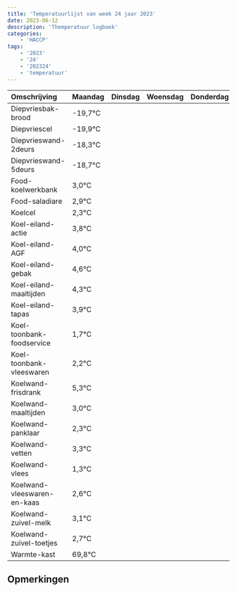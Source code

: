 ```yaml
---
title: 'Temperatuurlijst van week 24 jaar 2023'
date: 2023-06-12
description: 'Themperatuur logboek'
categories:
    - 'HACCP'
tags:
    - '2023'
    - '24'
    - '202324'
    - 'temperatuur'
---
```

|Omschrijving|Maandag|Dinsdag|Woensdag|Donderdag|Vrijdag|Zaterdag|Zondag|
|:---|:---|:---|:---|:---|:---|:---|:---|
|Diepvriesbak-brood|-19,7°C| | | | | | |
|Diepvriescel|-19,9°C| | | | | | |
|Diepvrieswand-2deurs|-18,3°C| | | | | | |
|Diepvrieswand-5deurs|-18,7°C| | | | | | |
|Food-koelwerkbank|3,0°C| | | | | | |
|Food-saladiare|2,9°C| | | | | | |
|Koelcel|2,3°C| | | | | | |
|Koel-eiland-actie|3,8°C| | | | | | |
|Koel-eiland-AGF|4,0°C| | | | | | |
|Koel-eiland-gebak|4,6°C| | | | | | |
|Koel-eiland-maaltijden|4,3°C| | | | | | |
|Koel-eiland-tapas|3,9°C| | | | | | |
|Koel-toonbank-foodservice|1,7°C| | | | | | |
|Koel-toonbank-vleeswaren|2,2°C| | | | | | |
|Koelwand-frisdrank|5,3°C| | | | | | |
|Koelwand-maaltijden|3,0°C| | | | | | |
|Koelwand-panklaar|2,3°C| | | | | | |
|Koelwand-vetten|3,3°C| | | | | | |
|Koelwand-vlees|1,3°C| | | | | | |
|Koelwand-vleeswaren-en-kaas|2,6°C| | | | | | |
|Koelwand-zuivel-melk|3,1°C| | | | | | |
|Koelwand-zuivel-toetjes|2,7°C| | | | | | |
|Warmte-kast|69,8°C| | | | | | |

## Opmerkingen



